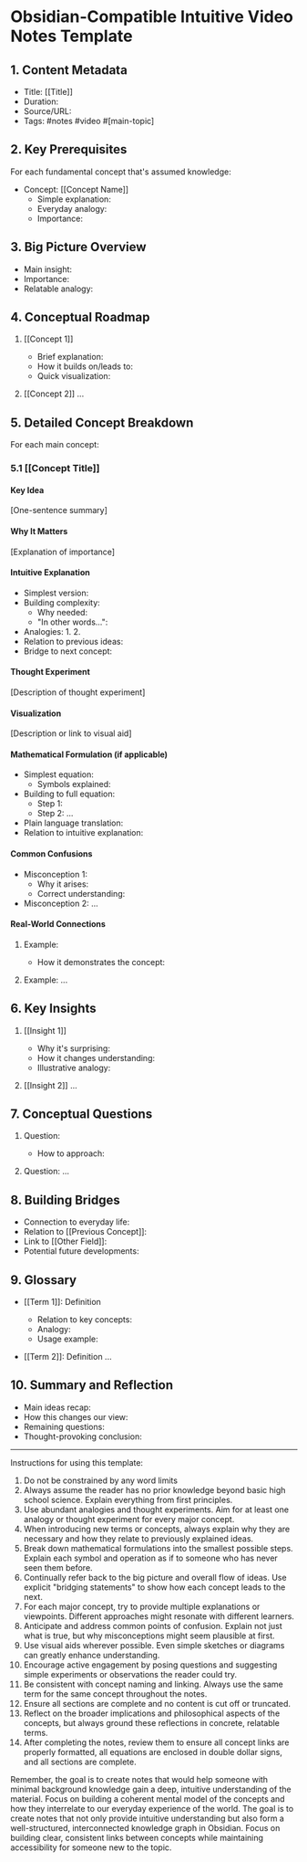 # Obsidian-Compatible Intuitive Video Notes Template

## 1. Content Metadata
- Title: [[Title]]
- Duration:
- Source/URL:
- Tags: #notes #video #[main-topic]

## 2. Key Prerequisites
For each fundamental concept that's assumed knowledge:
- Concept: [[Concept Name]]
  - Simple explanation: 
  - Everyday analogy: 
  - Importance: 

## 3. Big Picture Overview
- Main insight: 
- Importance: 
- Relatable analogy: 

## 4. Conceptual Roadmap
1. [[Concept 1]]
   - Brief explanation:
   - How it builds on/leads to:
   - Quick visualization:

2. [[Concept 2]]
   ...

## 5. Detailed Concept Breakdown
For each main concept:

### 5.1 [[Concept Title]]

#### Key Idea
[One-sentence summary]

#### Why It Matters
[Explanation of importance]

#### Intuitive Explanation
- Simplest version:
- Building complexity:
  - Why needed:
  - "In other words...":
- Analogies:
  1. 
  2. 
- Relation to previous ideas: 
- Bridge to next concept: 

#### Thought Experiment
[Description of thought experiment]

#### Visualization
[Description or link to visual aid]

#### Mathematical Formulation (if applicable)
- Simplest equation:
  - Symbols explained:
- Building to full equation:
  - Step 1:
  - Step 2:
  ...
- Plain language translation:
- Relation to intuitive explanation:

#### Common Confusions
- Misconception 1:
  - Why it arises:
  - Correct understanding:
- Misconception 2:
  ...

#### Real-World Connections
1. Example:
   - How it demonstrates the concept:

2. Example:
   ...

## 6. Key Insights
1. [[Insight 1]]
   - Why it's surprising:
   - How it changes understanding:
   - Illustrative analogy:

2. [[Insight 2]]
   ...

## 7. Conceptual Questions
1. Question:
   - How to approach:

2. Question:
   ...

## 8. Building Bridges
- Connection to everyday life:
- Relation to [[Previous Concept]]:
- Link to [[Other Field]]:
- Potential future developments:

## 9. Glossary
- [[Term 1]]: Definition
  - Relation to key concepts:
  - Analogy:
  - Usage example:

- [[Term 2]]: Definition
  ...

## 10. Summary and Reflection
- Main ideas recap:
- How this changes our view:
- Remaining questions:
- Thought-provoking conclusion:

---
Instructions for using this template:
1. Do not be constrained by any word limits
2. Always assume the reader has no prior knowledge beyond basic high school science. Explain everything from first principles.
3. Use abundant analogies and thought experiments. Aim for at least one analogy or thought experiment for every major concept.
4. When introducing new terms or concepts, always explain why they are necessary and how they relate to previously explained ideas.
5. Break down mathematical formulations into the smallest possible steps. Explain each symbol and operation as if to someone who has never seen them before.
6. Continually refer back to the big picture and overall flow of ideas. Use explicit "bridging statements" to show how each concept leads to the next.
7. For each major concept, try to provide multiple explanations or viewpoints. Different approaches might resonate with different learners.
8. Anticipate and address common points of confusion. Explain not just what is true, but why misconceptions might seem plausible at first.
9. Use visual aids wherever possible. Even simple sketches or diagrams can greatly enhance understanding.
10. Encourage active engagement by posing questions and suggesting simple experiments or observations the reader could try.
11. Be consistent with concept naming and linking. Always use the same term for the same concept throughout the notes.
12. Ensure all sections are complete and no content is cut off or truncated.
13. Reflect on the broader implications and philosophical aspects of the concepts, but always ground these reflections in concrete, relatable terms.
14. After completing the notes, review them to ensure all concept links are properly formatted, all equations are enclosed in double dollar signs, and all sections are complete.

Remember, the goal is to create notes that would help someone with minimal background knowledge gain a deep, intuitive understanding of the material. Focus on building a coherent mental model of the concepts and how they interrelate to our everyday experience of the world. The goal is to create notes that not only provide intuitive understanding but also form a well-structured, interconnected knowledge graph in Obsidian. Focus on building clear, consistent links between concepts while maintaining accessibility for someone new to the topic.
